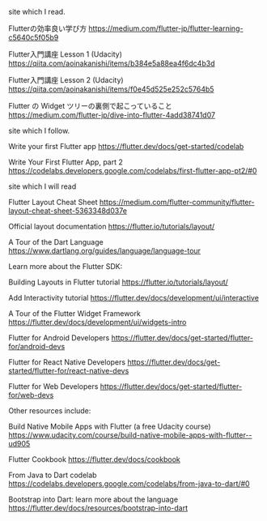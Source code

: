 

site which I read.

Flutterの効率良い学び方
https://medium.com/flutter-jp/flutter-learning-c5640c5f05b9

Flutter入門講座 Lesson 1 (Udacity)
https://qiita.com/aoinakanishi/items/b384e5a88ea4f6dc4b3d

Flutter入門講座 Lesson 2 (Udacity)
https://qiita.com/aoinakanishi/items/f0e45d525e252c5764b5

Flutter の Widget ツリーの裏側で起こっていること
https://medium.com/flutter-jp/dive-into-flutter-4add38741d07

site which I follow.

Write your first Flutter app
https://flutter.dev/docs/get-started/codelab

Write Your First Flutter App, part 2
https://codelabs.developers.google.com/codelabs/first-flutter-app-pt2/#0



site which I will read

Flutter Layout Cheat Sheet
https://medium.com/flutter-community/flutter-layout-cheat-sheet-5363348d037e

Official layout documentation
https://flutter.io/tutorials/layout/

A Tour of the Dart Language
https://www.dartlang.org/guides/language/language-tour



Learn more about the Flutter SDK:

Building Layouts in Flutter tutorial
https://flutter.io/tutorials/layout/

Add Interactivity tutorial
https://flutter.dev/docs/development/ui/interactive

A Tour of the Flutter Widget Framework
https://flutter.dev/docs/development/ui/widgets-intro

Flutter for Android Developers
https://flutter.dev/docs/get-started/flutter-for/android-devs

Flutter for React Native Developers
https://flutter.dev/docs/get-started/flutter-for/react-native-devs

Flutter for Web Developers
https://flutter.dev/docs/get-started/flutter-for/web-devs

Other resources include:

Build Native Mobile Apps with Flutter (a free Udacity course)
https://www.udacity.com/course/build-native-mobile-apps-with-flutter--ud905

Flutter Cookbook
https://flutter.dev/docs/cookbook

From Java to Dart codelab
https://codelabs.developers.google.com/codelabs/from-java-to-dart/#0

Bootstrap into Dart: learn more about the language
https://flutter.dev/docs/resources/bootstrap-into-dart




